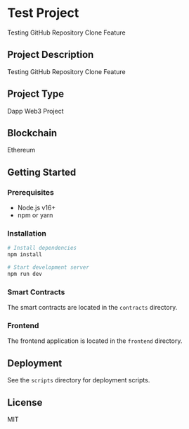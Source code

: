 # Test Project

Testing GitHub Repository Clone Feature

## Project Description
Testing GitHub Repository Clone Feature

## Project Type
Dapp Web3 Project

## Blockchain
Ethereum

## Getting Started

### Prerequisites
- Node.js v16+
- npm or yarn

### Installation
```bash
# Install dependencies
npm install

# Start development server
npm run dev
```

### Smart Contracts
The smart contracts are located in the `contracts` directory.

### Frontend
The frontend application is located in the `frontend` directory.

## Deployment
See the `scripts` directory for deployment scripts.

## License
MIT
